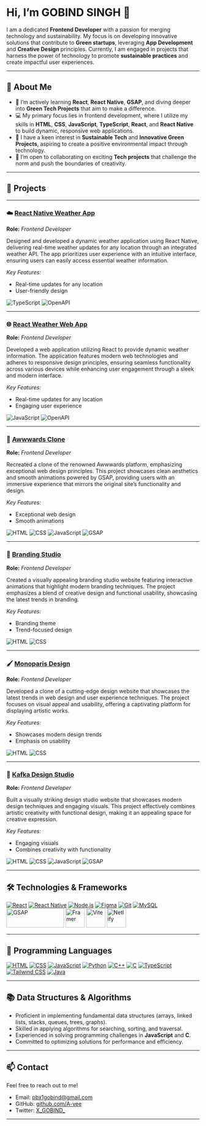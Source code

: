 # Hi, I’m **GOBIND SINGH** 👋

I am a dedicated **Frontend Developer** with a passion for merging technology and sustainability. My focus is on developing innovative solutions that contribute to **Green startups**, leveraging **App Development** and **Creative Design** principles. Currently, I am engaged in projects that harness the power of technology to promote **sustainable practices** and create impactful user experiences.

---

## 🚀 About Me

- 🌱 I’m actively learning **React**, **React Native**, **GSAP**, and diving deeper into **Green Tech Projects** that aim to make a difference.
- 💻 My primary focus lies in frontend development, where I utilize my skills in **HTML**, **CSS**, **JavaScript**, **TypeScript**, **React**, and **React Native** to build dynamic, responsive web applications.
- 👀 I have a keen interest in **Sustainable Tech** and **Innovative Green Projects**, aspiring to create a positive environmental impact through technology.
- 💞️ I’m open to collaborating on exciting **Tech projects** that challenge the norm and push the boundaries of creativity.

---

## 💼 Projects

---

### ☁️ [React Native Weather App](#)
**Role:** *Frontend Developer*  

Designed and developed a dynamic weather application using React Native, delivering real-time weather updates for any location through an integrated weather API. The app prioritizes user experience with an intuitive interface, ensuring users can easily access essential weather information.

*Key Features:*
- Real-time updates for any location
- User-friendly design

![TypeScript](https://img.shields.io/badge/TypeScript-3178C6?style=flat-square&logo=typescript&logoColor=white) ![OpenAPI](https://img.shields.io/badge/OpenAPI-7A7D8C?style=flat-square&logo=openapi&logoColor=white)  

---

### 🌐 [React Weather Web App](#)
**Role:** *Frontend Developer*  

Developed a web application utilizing React to provide dynamic weather information. The application features modern web technologies and adheres to responsive design principles, ensuring seamless functionality across various devices while enhancing user engagement through a sleek and modern interface.

*Key Features:*
- Real-time updates for any location
- Engaging user experience

![JavaScript](https://img.shields.io/badge/JavaScript-F7DF1E?style=flat-square&logo=javascript&logoColor=black) ![OpenAPI](https://img.shields.io/badge/OpenAPI-7A7D8C?style=flat-square&logo=openapi&logoColor=white)  

---

### 🎨 [Awwwards Clone](#)
**Role:** *Frontend Developer*  

Recreated a clone of the renowned Awwwards platform, emphasizing exceptional web design principles. This project showcases clean aesthetics and smooth animations powered by GSAP, providing users with an immersive experience that mirrors the original site’s functionality and design.

*Key Features:*
- Exceptional web design
- Smooth animations

![HTML](https://img.shields.io/badge/HTML-E34F26?style=flat-square&logo=html5&logoColor=white) ![CSS](https://img.shields.io/badge/CSS-1572B6?style=flat-square&logo=css3&logoColor=white) ![JavaScript](https://img.shields.io/badge/JavaScript-F7DF1E?style=flat-square&logo=javascript&logoColor=black) ![GSAP](https://img.shields.io/badge/GSAP-88CCEA?style=flat-square&logo=greensock&logoColor=black&background=00B140)


---

### 🏢 [Branding Studio](#)
**Role:** *Frontend Developer*  

Created a visually appealing branding studio website featuring interactive animations that highlight modern branding techniques. The project emphasizes a blend of creative design and functional usability, showcasing the latest trends in branding.

*Key Features:*
- Branding theme
- Trend-focused design

![HTML](https://img.shields.io/badge/HTML-E34F26?style=flat-square&logo=html5&logoColor=white) ![CSS](https://img.shields.io/badge/CSS-1572B6?style=flat-square&logo=css3&logoColor=white)  

---

### 🖌️ [Monoparis Design](#)
**Role:** *Frontend Developer*    

Developed a clone of a cutting-edge design website that showcases the latest trends in web design and user experience techniques. The project focuses on visual appeal and usability, offering a captivating platform for displaying artistic works.

*Key Features:*
- Showcases modern design trends
- Emphasis on usability

![HTML](https://img.shields.io/badge/HTML-E34F26?style=flat-square&logo=html5&logoColor=white) ![CSS](https://img.shields.io/badge/CSS-1572B6?style=flat-square&logo=css3&logoColor=white)  

---

### 🎨 [Kafka Design Studio](#)
**Role:** *Frontend Developer*  

Built a visually striking design studio website that showcases modern design techniques and engaging visuals. This project effectively combines artistic creativity with functional design, making it an appealing space for creative expression.

*Key Features:*
- Engaging visuals
- Combines creativity with functionality

![HTML](https://img.shields.io/badge/HTML-E34F26?style=flat-square&logo=html5&logoColor=white) ![CSS](https://img.shields.io/badge/CSS-1572B6?style=flat-square&logo=css3&logoColor=white) ![JavaScript](https://img.shields.io/badge/JavaScript-F7DF1E?style=flat-square&logo=javascript&logoColor=black) ![GSAP](https://img.shields.io/badge/GSAP-88CCEA?style=flat-square&logo=greensock&logoColor=black&background=00B140)


---





## 🛠️ Technologies & Frameworks

[![React](https://img.icons8.com/office/48/react.png)](https://reactjs.org/)
[![React Native](https://img.icons8.com/ios-filled/50/61DAFB/react-native.png)](https://reactnative.dev/)
[![Node.js](https://img.icons8.com/color/48/000000/nodejs.png)](https://nodejs.org/)
[![Figma](https://img.icons8.com/color/48/000000/figma.png)](https://www.figma.com/)
[![Git](https://img.icons8.com/color/48/000000/git.png)](https://git-scm.com/)
[![MySQL](https://img.icons8.com/color/48/000000/mysql-logo.png)](https://www.mysql.com/)
<img src="https://seeklogo.com/images/G/greensock-gsap-logo-75B48CEF01-seeklogo.com.png" alt="GSAP" width="150" height="50">
<img src="https://cdn.iconscout.com/icon/free/png-512/free-framer-logo-icon-download-in-svg-png-gif-file-formats--technology-social-media-company-vol-3-pack-logos-icons-3030143.png?f=webp&w=256" alt="Framer" width="50" height="50">
<img src="https://vitejs.dev/logo.svg" alt="Vite" width="50" height="50">
<img src="https://www.netlify.com/v3/img/components/logomark.png" alt="Netlify" width="50" height="50">

---

## 💬 Programming Languages

[![HTML](https://img.icons8.com/color/48/000000/html-5--v1.png)](https://developer.mozilla.org/en-US/docs/Web/HTML)
[![CSS](https://img.icons8.com/color/48/000000/css3.png)](https://developer.mozilla.org/en-US/docs/Web/CSS)
[![JavaScript](https://img.icons8.com/color/48/000000/javascript.png)](https://www.javascript.com/)
[![Python](https://img.icons8.com/color/48/000000/python.png)](https://www.python.org/)
[![C++](https://img.icons8.com/color/48/000000/c-plus-plus-logo.png)](https://en.cppreference.com/w/)
[![C](https://img.icons8.com/color/48/000000/c-programming.png)](https://en.wikipedia.org/wiki/C_(programming_language))
[![TypeScript](https://img.icons8.com/color/48/000000/typescript.png)](https://www.typescriptlang.org/)
[![Tailwind CSS](https://img.icons8.com/color/48/000000/tailwindcss.png)](https://tailwindcss.com/)
[![Java](https://img.icons8.com/color/48/000000/java-coffee-cup-logo.png)](https://www.java.com/)


---

## 📚 Data Structures & Algorithms

- Proficient in implementing fundamental data structures (arrays, linked lists, stacks, queues, trees, graphs).
- Skilled in applying algorithms for searching, sorting, and traversal.
- Experienced in solving programming challenges in **JavaScript** and **C**.
- Committed to optimizing solutions for performance and efficiency.

---

## 📫 Contact

Feel free to reach out to me!

- Email: [pbx1gobind@gmail.com](mailto:pbx1gobind@gmail.com)
- GitHub: [github.com/A-vee](https://github.com/A-vee)
- Twitter: [X_GOBIND_](https://x.com/X_GOBIND_)

---
